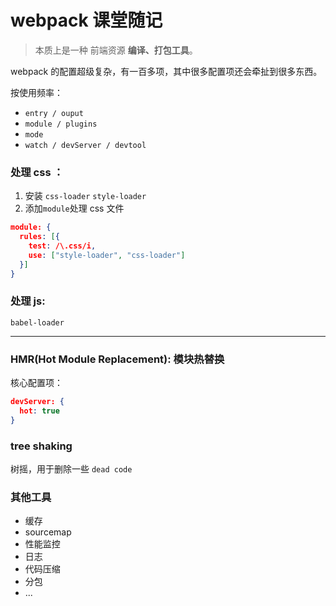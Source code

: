 # webpack 课堂随记

> 本质上是一种 前端资源 **编译、打包工具**。

webpack 的配置超级复杂，有一百多项，其中很多配置项还会牵扯到很多东西。

按使用频率：

- `entry / ouput`
- `module / plugins`
- `mode`
- `watch / devServer / devtool`

### 处理 css ：

1. 安装 `css-loader` `style-loader`
2. 添加`module`处理 css 文件

```json
module: {
  rules: [{
    test: /\.css/i,
    use: ["style-loader", "css-loader"]
  }]
}
```

### 处理 js:

`babel-loader`

---

### HMR(Hot Module Replacement): 模块热替换

核心配置项：

```json
devServer: {
  hot: true
}
```

### tree shaking

树摇，用于删除一些 `dead code`

### 其他工具

- 缓存
- sourcemap
- 性能监控
- 日志
- 代码压缩
- 分包
- ...
